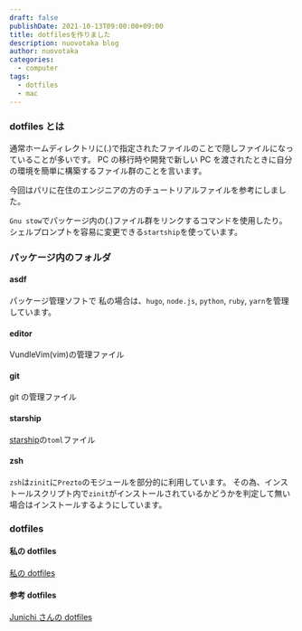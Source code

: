 ```yaml
---
draft: false
publishDate: 2021-10-13T09:00:00+09:00
title: dotfilesを作りました
description: nuovotaka blog
author: nuovotaka
categories:
  - computer
tags:
  - dotfiles
  - mac
---
```


### dotfiles とは

通常ホームディレクトリに(.)で指定されたファイルのことで隠しファイルになっていることが多いです。
PC の移行時や開発で新しい PC を渡されたときに自分の環境を簡単に構築するファイル群のことを言います。

今回はパリに在住のエンジニアの方のチュートリアルファイルを参考にしました。

`Gnu stow`でパッケージ内の(.)ファイル群をリンクするコマンドを使用したり。
シェルプロンプトを容易に変更できる`startship`を使っています。

### パッケージ内のフォルダ

#### asdf

パッケージ管理ソフトで
私の場合は、`hugo`, `node.js`, `python`, `ruby`, `yarn`を管理しています。

#### editor

VundleVim(vim)の管理ファイル

#### git

git の管理ファイル

#### starship

[starship](https://starship.rs/)の`toml`ファイル

#### zsh

`zsh`は`zinit`に`Prezto`のモジュールを部分的に利用しています。
その為、インストールスクリプト内で`zinit`がインストールされているかどうかを判定して無い場合はインストールするようにしています。

### dotfiles

#### 私の dotfiles

[私の dotfiles](https://github.com/nuovotaka/dotfiles)

#### 参考 dotfiles

[Junichi さんの dotfiles](https://github.com/JunichiSugiura/tutorials/tree/main/dotfiles)

